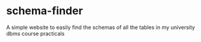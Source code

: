 # schema-finder
A simple website to easily find the schemas of all the tables in my university dbms course practicals
